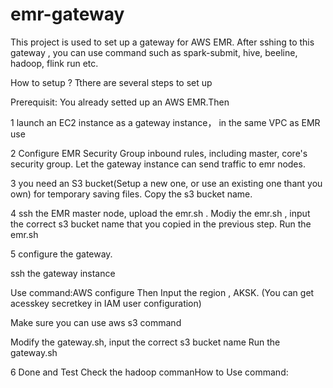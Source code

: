 # emr-gateway

This project is used to set up a gateway for AWS EMR.
After sshing to this gateway , you can use  command such as spark-submit, hive, beeline, hadoop, flink run etc.



How to setup ?  Tthere are several steps to set up

Prerequisit:
You already setted up an AWS EMR.Then

1 launch an EC2 instance as a gateway instance， in the same VPC as EMR use

2 Configure EMR Security Group inbound rules, including master, core's security group.
Let the gateway instance can send traffic to emr nodes.

3 you need an S3 bucket(Setup a new one, or use an existing one thant you own) for temporary saving files. Copy the s3 bucket name.

4 ssh the EMR master node, upload the emr.sh .
Modiy the emr.sh , input the correct s3 bucket name that you copied in the previous step.
Run the emr.sh

5 configure the gateway.

ssh the gateway instance

Use command:AWS configure
Then Input the region , AKSK. (You can get acesskey secretkey in IAM user configuration)

Make sure you can use aws s3 command

Modify the gateway.sh, input the correct s3 bucket name
Run the gateway.sh

6 Done and Test
Check the hadoop commanHow to Use command:
